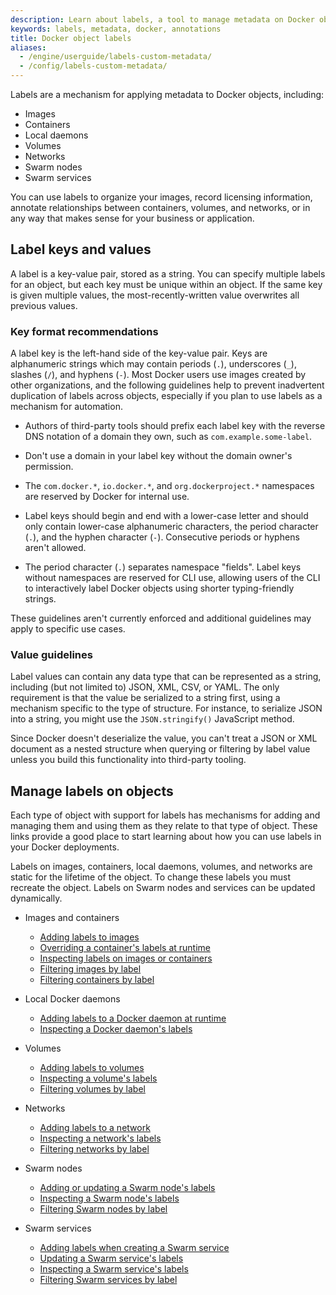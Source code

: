 ```yaml
---
description: Learn about labels, a tool to manage metadata on Docker objects.
keywords: labels, metadata, docker, annotations
title: Docker object labels
aliases:
  - /engine/userguide/labels-custom-metadata/
  - /config/labels-custom-metadata/
---
```


Labels are a mechanism for applying metadata to Docker objects, including:

- Images
- Containers
- Local daemons
- Volumes
- Networks
- Swarm nodes
- Swarm services

You can use labels to organize your images, record licensing information, annotate
relationships between containers, volumes, and networks, or in any way that makes
sense for your business or application.

## Label keys and values

A label is a key-value pair, stored as a string. You can specify multiple labels
for an object, but each key must be unique within an object. If the
same key is given multiple values, the most-recently-written value overwrites
all previous values.

### Key format recommendations

A label key is the left-hand side of the key-value pair. Keys are alphanumeric
strings which may contain periods (`.`), underscores (`_`), slashes (`/`), and hyphens (`-`). Most Docker users use
images created by other organizations, and the following guidelines help to
prevent inadvertent duplication of labels across objects, especially if you plan
to use labels as a mechanism for automation.

- Authors of third-party tools should prefix each label key with the
  reverse DNS notation of a domain they own, such as `com.example.some-label`.

- Don't use a domain in your label key without the domain owner's permission.

- The `com.docker.*`, `io.docker.*`, and `org.dockerproject.*` namespaces are
  reserved by Docker for internal use.

- Label keys should begin and end with a lower-case letter and should only
  contain lower-case alphanumeric characters, the period character (`.`), and
  the hyphen character (`-`). Consecutive periods or hyphens aren't allowed.

- The period character (`.`) separates namespace "fields". Label keys without
  namespaces are reserved for CLI use, allowing users of the CLI to interactively
  label Docker objects using shorter typing-friendly strings.

These guidelines aren't currently enforced and additional guidelines may apply
to specific use cases.

### Value guidelines

Label values can contain any data type that can be represented as a string,
including (but not limited to) JSON, XML, CSV, or YAML. The only requirement is
that the value be serialized to a string first, using a mechanism specific to
the type of structure. For instance, to serialize JSON into a string, you might
use the `JSON.stringify()` JavaScript method.

Since Docker doesn't deserialize the value, you can't treat a JSON or XML
document as a nested structure when querying or filtering by label value unless
you build this functionality into third-party tooling.

## Manage labels on objects

Each type of object with support for labels has mechanisms for adding and
managing them and using them as they relate to that type of object. These links
provide a good place to start learning about how you can use labels in your
Docker deployments.

Labels on images, containers, local daemons, volumes, and networks are static for
the lifetime of the object. To change these labels you must recreate the object.
Labels on Swarm nodes and services can be updated dynamically.

- Images and containers

  - [Adding labels to images](/reference/dockerfile.md#label)
  - [Overriding a container's labels at runtime](/reference/cli/docker/container/run.md#label)
  - [Inspecting labels on images or containers](/reference/cli/docker/inspect.md)
  - [Filtering images by label](/reference/cli/docker/image/ls.md#filter)
  - [Filtering containers by label](/reference/cli/docker/container/ls.md#filter)

- Local Docker daemons

  - [Adding labels to a Docker daemon at runtime](/reference/cli/dockerd.md)
  - [Inspecting a Docker daemon's labels](/reference/cli/docker/system/info.md)

- Volumes

  - [Adding labels to volumes](/reference/cli/docker/volume/create.md)
  - [Inspecting a volume's labels](/reference/cli/docker/volume/inspect.md)
  - [Filtering volumes by label](/reference/cli/docker/volume/ls.md#filter)

- Networks

  - [Adding labels to a network](/reference/cli/docker/network/create.md)
  - [Inspecting a network's labels](/reference/cli/docker/network/inspect.md)
  - [Filtering networks by label](/reference/cli/docker/network/ls.md#filter)

- Swarm nodes

  - [Adding or updating a Swarm node's labels](/reference/cli/docker/node/update.md#label-add)
  - [Inspecting a Swarm node's labels](/reference/cli/docker/node/inspect.md)
  - [Filtering Swarm nodes by label](/reference/cli/docker/node/ls.md#filter)

- Swarm services
  - [Adding labels when creating a Swarm service](/reference/cli/docker/service/create.md#label)
  - [Updating a Swarm service's labels](/reference/cli/docker/service/update.md)
  - [Inspecting a Swarm service's labels](/reference/cli/docker/service/inspect.md)
  - [Filtering Swarm services by label](/reference/cli/docker/service/ls.md#filter)
